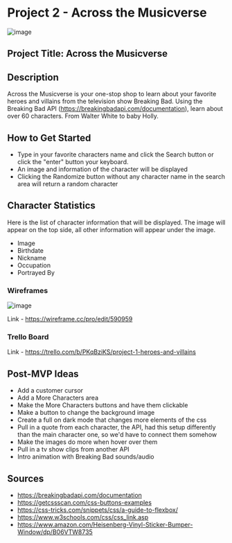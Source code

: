 # Project 2 - Across the Musicverse

![image](https://i.ibb.co/0GQp8jf/Music-Streaming-Wars.webp)

## Project Title: Across the Musicverse

## Description

Across the Musicverse is your one-stop shop to learn about your favorite heroes and villains from the television show Breaking Bad. Using the Breaking Bad API (https://breakingbadapi.com/documentation), learn about over 60 characters. From Walter White to baby Holly.

## How to Get Started

- Type in your favorite characters name and click the Search button or click the "enter" button your keyboard.
- An image and information of the character will be displayed
- Clicking the Randomize button without any character name in the search area will return a random character

## Character Statistics

Here is the list of character information that will be displayed. The image will appear on the top side, all other information will appear under the image.

- Image
- Birthdate
- Nickname
- Occupation
- Portrayed By

### Wireframes

![image](https://i.imgur.com/uwteaEk.png)

Link - https://wireframe.cc/pro/edit/590959

### Trello Board

Link - https://trello.com/b/PKqBziKS/project-1-heroes-and-villains

## Post-MVP Ideas

- Add a customer cursor
- Add a More Characters area
- Make the More Characters buttons and have them clickable
- Make a button to change the background image
- Create a full on dark mode that changes more elements of the css
- Pull in a quote from each character, the API, had this setup differently than the main character one, so we'd have to connect them somehow
- Make the images do more when hover over them
- Pull in a tv show clips from another API
- Intro animation with Breaking Bad sounds/audio

## Sources

- https://breakingbadapi.com/documentation
- https://getcssscan.com/css-buttons-examples
- https://css-tricks.com/snippets/css/a-guide-to-flexbox/
- https://www.w3schools.com/css/css_link.asp
- https://www.amazon.com/Heisenberg-Vinyl-Sticker-Bumper-Window/dp/B06VTW8735
